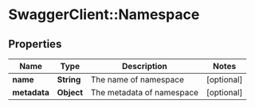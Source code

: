 # SwaggerClient::Namespace

## Properties
Name | Type | Description | Notes
------------ | ------------- | ------------- | -------------
**name** | **String** | The name of namespace | [optional] 
**metadata** | **Object** | The metadata of namespace | [optional] 


